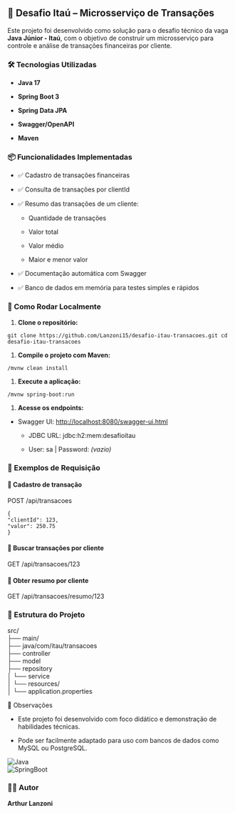 🚀 Desafio Itaú – Microsserviço de Transações
---------------------------------------------

Este projeto foi desenvolvido como solução para o desafio técnico da vaga **Java Júnior - Itaú**, com o objetivo de construir um microsserviço para controle e análise de transações financeiras por cliente.

### 🛠 Tecnologias Utilizadas

*   **Java 17**
    
*   **Spring Boot 3**
    
*   **Spring Data JPA**
   
*   **Swagger/OpenAPI**
    
*   **Maven**
    

### 📦 Funcionalidades Implementadas

*   ✅ Cadastro de transações financeiras
    
*   ✅ Consulta de transações por clientId
    
*   ✅ Resumo das transações de um cliente:
    
    *   Quantidade de transações
        
    *   Valor total
        
    *   Valor médio
        
    *   Maior e menor valor
        
*   ✅ Documentação automática com Swagger
    
*   ✅ Banco de dados em memória para testes simples e rápidos
    

### 🧪 Como Rodar Localmente

1.  **Clone o repositório:**

```
git clone https://github.com/Lanzoni15/desafio-itau-transacoes.git cd desafio-itau-transacoes
```

1.  **Compile o projeto com Maven:**
    
```
/mvnw clean install 
```

1.  **Execute a aplicação:**

```
/mvnw spring-boot:run
```
1.  **Acesse os endpoints:**
    

*   Swagger UI: [http://localhost:8080/swagger-ui.html](http://localhost:8080/swagger-ui.html)
        
    *   JDBC URL: jdbc:h2:mem:desafioitau
        
    *   User: sa | Password: _(vazio)_
        
### 📌 Exemplos de Requisição

#### 🔹 Cadastro de transação

POST /api/transacoes
```
{    
"clientId": 123,
"valor": 250.75  
}
```

#### 🔹 Buscar transações por cliente

GET /api/transacoes/123

#### 🔹 Obter resumo por cliente

GET /api/transacoes/resumo/123

### 📁 Estrutura do Projeto

src/  <br>
├── main/ <br>
├── java/com/itau/transacoes  <br>
├── controller  <br>
├── model  <br>
├── repository  <br>
│   └── service <br> 
│   └── resources/<br> 
│   └── application.properties<br>


📎 Observações

*   Este projeto foi desenvolvido com foco didático e demonstração de habilidades técnicas.
    
*   Pode ser facilmente adaptado para uso com bancos de dados como MySQL ou PostgreSQL.
    

![Java](https://img.shields.io/badge/Java-17-blue)  <br>
![SpringBoot](https://img.shields.io/badge/SpringBoot-3.0-brightgreen)  <br>

### 👨‍💻 Autor

**Arthur Lanzoni**
